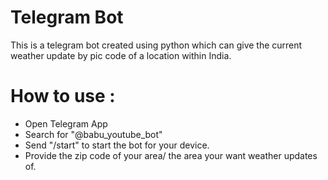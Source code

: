 # Telegram Bot
This is a telegram bot created using python which can give the current weather update by pic code of a location within India.

# How to use :
- Open Telegram App
- Search for "@babu_youtube_bot"
- Send "/start" to start the bot for your device.
- Provide the zip code of your area/ the area your want weather updates of.
